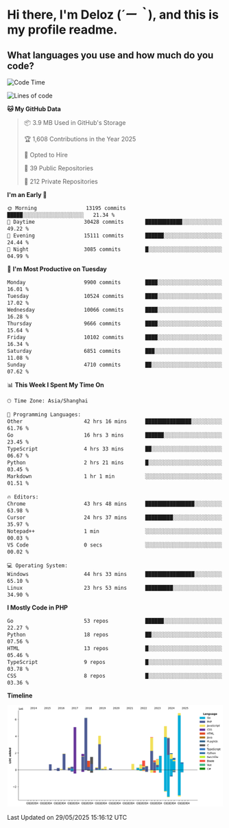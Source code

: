 # **Hi there, I'm Deloz (*´ー｀*), and this is my profile readme.**

## **What languages you use and how much do you code?**

<!--START_SECTION:waka-->
![Code Time](http://img.shields.io/badge/Code%20Time-6%2C511%20hrs%205%20mins-blue)

![Lines of code](https://img.shields.io/badge/From%20Hello%20World%20I%27ve%20Written-55.5%20million%20lines%20of%20code-blue)

**🐱 My GitHub Data** 

> 📦 3.9 MB Used in GitHub's Storage 
 > 
> 🏆 1,608 Contributions in the Year 2025
 > 
> 💼 Opted to Hire
 > 
> 📜 39 Public Repositories 
 > 
> 🔑 212 Private Repositories 
 > 
**I'm an Early 🐤** 

```text
🌞 Morning                13195 commits       █████░░░░░░░░░░░░░░░░░░░░   21.34 % 
🌆 Daytime                30428 commits       ████████████░░░░░░░░░░░░░   49.22 % 
🌃 Evening                15111 commits       ██████░░░░░░░░░░░░░░░░░░░   24.44 % 
🌙 Night                  3085 commits        █░░░░░░░░░░░░░░░░░░░░░░░░   04.99 % 
```
📅 **I'm Most Productive on Tuesday** 

```text
Monday                   9900 commits        ████░░░░░░░░░░░░░░░░░░░░░   16.01 % 
Tuesday                  10524 commits       ████░░░░░░░░░░░░░░░░░░░░░   17.02 % 
Wednesday                10066 commits       ████░░░░░░░░░░░░░░░░░░░░░   16.28 % 
Thursday                 9666 commits        ████░░░░░░░░░░░░░░░░░░░░░   15.64 % 
Friday                   10102 commits       ████░░░░░░░░░░░░░░░░░░░░░   16.34 % 
Saturday                 6851 commits        ███░░░░░░░░░░░░░░░░░░░░░░   11.08 % 
Sunday                   4710 commits        ██░░░░░░░░░░░░░░░░░░░░░░░   07.62 % 
```


📊 **This Week I Spent My Time On** 

```text
🕑︎ Time Zone: Asia/Shanghai

💬 Programming Languages: 
Other                    42 hrs 16 mins      ███████████████░░░░░░░░░░   61.76 % 
Go                       16 hrs 3 mins       ██████░░░░░░░░░░░░░░░░░░░   23.45 % 
TypeScript               4 hrs 33 mins       ██░░░░░░░░░░░░░░░░░░░░░░░   06.67 % 
Python                   2 hrs 21 mins       █░░░░░░░░░░░░░░░░░░░░░░░░   03.45 % 
Markdown                 1 hr 1 min          ░░░░░░░░░░░░░░░░░░░░░░░░░   01.51 % 

🔥 Editors: 
Chrome                   43 hrs 48 mins      ████████████████░░░░░░░░░   63.98 % 
Cursor                   24 hrs 37 mins      █████████░░░░░░░░░░░░░░░░   35.97 % 
Notepad++                1 min               ░░░░░░░░░░░░░░░░░░░░░░░░░   00.03 % 
VS Code                  0 secs              ░░░░░░░░░░░░░░░░░░░░░░░░░   00.02 % 

💻 Operating System: 
Windows                  44 hrs 33 mins      ████████████████░░░░░░░░░   65.10 % 
Linux                    23 hrs 53 mins      █████████░░░░░░░░░░░░░░░░   34.90 % 
```

**I Mostly Code in PHP** 

```text
Go                       53 repos            ██████░░░░░░░░░░░░░░░░░░░   22.27 % 
Python                   18 repos            ██░░░░░░░░░░░░░░░░░░░░░░░   07.56 % 
HTML                     13 repos            █░░░░░░░░░░░░░░░░░░░░░░░░   05.46 % 
TypeScript               9 repos             █░░░░░░░░░░░░░░░░░░░░░░░░   03.78 % 
CSS                      8 repos             █░░░░░░░░░░░░░░░░░░░░░░░░   03.36 % 
```



**Timeline**

![Lines of Code chart](https://raw.githubusercontent.com/deloz/deloz/main/assets/bar_graph.png)


 Last Updated on 29/05/2025 15:16:12 UTC
<!--END_SECTION:waka-->
